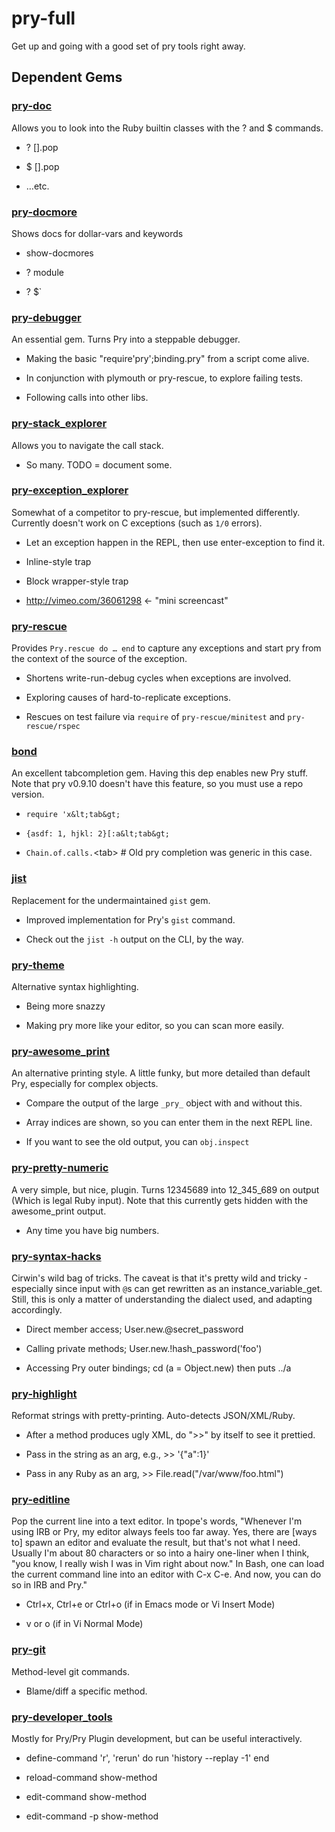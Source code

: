 # pry-full

Get up and going with a good set of pry tools right away.



## Dependent Gems


### [pry-doc](http://banisterfiend.wordpress.com/)

Allows you to look into the Ruby builtin classes with the ? and $ commands.


  
- ? [].pop
  
- $ [].pop
  
- …etc.
  



### [pry-docmore](https://github.com/rking/pry-docmore/wiki)

Shows docs for dollar-vars and keywords


  
- show-docmores
  
- ? module
  
- ? $`
  



### [pry-debugger](https://github.com/banister/pry-debugger#readme)

An essential gem. Turns Pry into a steppable debugger.


  
- Making the basic &quot;require'pry';binding.pry&quot; from a script come alive.
  
- In conjunction with plymouth or pry-rescue, to explore failing tests.
  
- Following calls into other libs.
  



### [pry-stack_explorer](https://github.com/pry/pry-stack_explorer#readme)

Allows you to navigate the call stack.


  
- So many. TODO = document some.
  



### [pry-exception_explorer](https://github.com/pry/pry-exception_explorer#readme)

Somewhat of a competitor to pry-rescue, but implemented differently. Currently doesn't work on C exceptions (such as `1/0` errors).


  
- Let an exception happen in the REPL, then use enter-exception to find it.
  
- Inline-style trap
  
- Block wrapper-style trap
  
- http://vimeo.com/36061298 ← &quot;mini screencast&quot;
  



### [pry-rescue](https://github.com/ConradIrwin/pry-rescue#readme)

Provides `Pry.rescue do … end` to capture any exceptions and start pry from the context of the source of the exception.


  
- Shortens write-run-debug cycles when exceptions are involved.
  
- Exploring causes of hard-to-replicate exceptions.
  
- Rescues on test failure via `require` of `pry-rescue/minitest` and `pry-rescue/rspec`
  



### [bond](http://tagaholic.me/bond/)

An excellent tabcompletion gem. Having this dep enables new Pry stuff. Note that pry v0.9.10 doesn't have this feature, so you must use a repo version.


  
- `require 'x&lt;tab&gt;`
  
- `{asdf: 1, hjkl: 2}[:a&lt;tab&gt;`
  
- `Chain.of.calls.`&lt;tab&gt; # Old pry completion was generic in this case.
  



### [jist](https://github.com/ConradIrwin/jist#readme)

Replacement for the undermaintained `gist` gem.


  
- Improved implementation for Pry's `gist` command.
  
- Check out the `jist -h` output on the CLI, by the way.
  



### [pry-theme](https://github.com/kyrylo/pry-theme)

Alternative syntax highlighting.


  
- Being more snazzy
  
- Making pry more like your editor, so you can scan more easily.
  



### [pry-awesome_print](https://github.com/michaeldv/awesome_print#readme)

An alternative printing style. A little funky, but more detailed than default Pry, especially for complex objects.


  
- Compare the output of the large `_pry_` object with and without this.
  
- Array indices are shown, so you can enter them in the next REPL line.
  
- If you want to see the old output, you can `obj.inspect`
  



### [pry-pretty-numeric](https://github.com/genki/pry-pretty-numeric)

A very simple, but nice, plugin. Turns 12345689 into 12_345_689 on output (Which is legal Ruby input). Note that this currently gets hidden with the awesome_print output.


  
- Any time you have big numbers.
  



### [pry-syntax-hacks](https://github.com/ConradIrwin/pry-syntax-hacks#readme)

Cirwin's wild bag of tricks. The caveat is that it's pretty wild and tricky - especially since input with `@`s can get rewritten as an instance_variable_get. Still, this is only a matter of understanding the dialect used, and adapting accordingly.


  
- Direct member access; User.new.@secret_password
  
- Calling private methods; User.new.!hash_password('foo')
  
- Accessing Pry outer bindings; cd (a = Object.new)  then  puts ../a
  



### [pry-highlight](https://github.com/ConradIrwin/pry-highlight#readme)

Reformat strings with pretty-printing. Auto-detects JSON/XML/Ruby.


  
- After a method produces ugly XML, do &quot;&gt;&gt;&quot; by itself to see it prettied.
  
- Pass in the string as an arg, e.g., &gt;&gt; '{&quot;a&quot;:1}'
  
- Pass in any Ruby as an arg, &gt;&gt; File.read(&quot;/var/www/foo.html&quot;)
  



### [pry-editline](https://github.com/tpope/pry-editline)

Pop the current line into a text editor. In tpope's words, &quot;Whenever I'm using IRB or Pry, my editor always feels too far away. Yes, there are [ways to] spawn an editor and evaluate the result, but that's not what I need. Usually I'm about 80 characters or so into a hairy one-liner when I think, &quot;you know, I really wish I was in Vim right about now.&quot; In Bash, one can load the current command line into an editor with C-x C-e. And now, you can do so in IRB and Pry.&quot;


  
- Ctrl+x, Ctrl+e or Ctrl+o  (if in Emacs mode or Vi Insert Mode)
  
- v or o (if in Vi Normal Mode)
  



### [pry-git](https://github.com/pry/pry-git)

Method-level git commands.


  
- Blame/diff a specific method.
  



### [pry-developer_tools](https://github.com/pry/pry-developer_tools)

Mostly for Pry/Pry Plugin development, but can be useful interactively.


  
- define-command 'r', 'rerun' do run 'history --replay -1' end
  
- reload-command show-method
  
- edit-command show-method
  
- edit-command -p show-method
  



